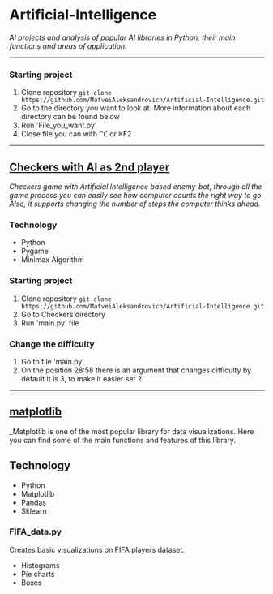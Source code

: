 # Artificial-Intelligence
_AI projects and analysis of popular AI libraries in Python, their main functions and areas of application._

----

### Starting project
1. Clone repository ```git clone https://github.com/MatveiAleksandrovich/Artificial-Intelligence.git```
2. Go to the directory you want to look at. More information about each directory can be found below
3. Run 'File_you_want.py'
4. Close file you can with <kbd>^C</kbd> or <kbd>⌘F2</kbd>

----

## [Checkers with AI as 2nd player](https://github.com/MatveiAleksandrovich/Artificial-Intelligence/tree/main/Checkers "Named link title")
  _Сheckers game with Artificial Intelligence based enemy-bot, through all the game process you can easily see how computer counts the right way to go. Also, it supports changing the number of steps the computer thinks ahead._

### Technology
* Python
* Pygame
* Minimax Algorithm 
  
### Starting project
1. Clone repository ```git clone https://github.com/MatveiAleksandrovich/Artificial-Intelligence.git```
2. Go to Checkers directory
3. Run 'main.py' file

### Сhange the difficulty
1. Go to file 'main.py'
2. On the position 28:58 there is an argument that changes difficulty by default it is 3, to make it easier set 2

----

## [matplotlib](https://github.com/MatveiAleksandrovich/Artificial-Intelligence/tree/main/matplotlib "Named link title")
  _Matplotlib is one of the most popular library for data visualizations. Here you can find some of the main functions and features of this library.

## Technology
- Python
- Matplotlib
- Pandas
- Sklearn
  
### FIFA_data.py
Creates basic visualizations on FIFA players dataset.
- Histograms
- Pie charts
- Boxes
